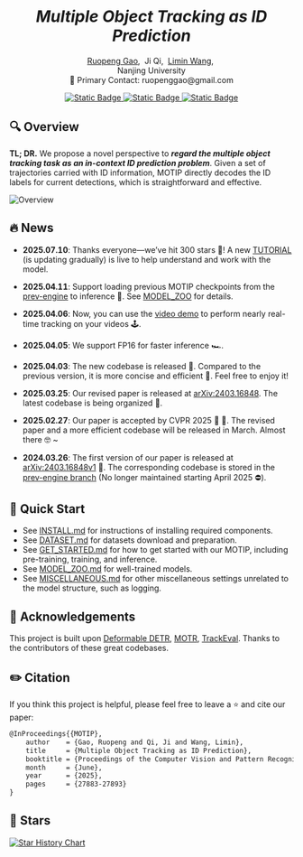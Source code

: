 <h1 align="center">
  <i>Multiple Object Tracking as ID Prediction</i>
</h1>

<p align="center">
  <a href="https://ruopenggao.com" target='_blank'>Ruopeng Gao</a>,&nbsp;
  Ji Qi,&nbsp;
  <a href="https://wanglimin.github.io/" target='_blank'>Limin Wang</a>,&nbsp;
  <br>
  Nanjing University <br>
  📧 Primary Contact: ruopenggao@gmail.com
</p>

<p align="center">
  <a href="https://arxiv.org/abs/2403.16848" target='_blank'>
    <img alt="Static Badge" src="https://img.shields.io/badge/arXiv-2403.16848-b31b1b?style=flat-square">
  </a>
  <a href="https://openaccess.thecvf.com/content/CVPR2025/html/Gao_Multiple_Object_Tracking_as_ID_Prediction_CVPR_2025_paper.html">
    <img alt="Static Badge" src="https://img.shields.io/badge/CVPR 2025-%F0%9F%92%A1-%235E86C1?style=flat-square">
  </a>
  <a href="https://zhuanlan.zhihu.com/p/1907113772465759166">
    <img alt="Static Badge" src="https://img.shields.io/badge/%E7%9F%A5%E4%B9%8E%E8%A7%A3%E8%AF%BB-%F0%9F%93%96-blue?style=flat-square">
  </a>
</p>


## :mag: Overview

**TL; DR.** We propose a novel perspective to ***regard the multiple object tracking task as an in-context ID prediction problem***. Given a set of trajectories carried with ID information, MOTIP directly decodes the ID labels for current detections, which is straightforward and effective.

![Overview](./assets/overview.png)


## :fire: News

- <span style="font-variant-numeric: tabular-nums;">**2025.07.10**</span>: Thanks everyone—we’ve hit 300 stars :tada:! A new [TUTORIAL](./docs/TUTORIAL.md) (is updating gradually) is live to help understand and work with the model.

- <span style="font-variant-numeric: tabular-nums;">**2025.04.11**</span>: Support loading previous MOTIP checkpoints from the [prev-engine](https://github.com/MCG-NJU/MOTIP/tree/prev-engine) to inference :floppy_disk:. See [MODEL_ZOO](./docs/MODEL_ZOO.md) for details.
- <span style="font-variant-numeric: tabular-nums;">**2025.04.06**</span>: Now, you can use the [video demo](./demo/video_process.ipynb) to perform nearly real-time tracking on your videos :joystick:.
- <span style="font-variant-numeric: tabular-nums;">**2025.04.05**</span>: We support FP16 for faster inference :racing_car:.
- <span style="font-variant-numeric: tabular-nums;">**2025.04.03**</span>: The new codebase is released :tada:. Compared to the previous version, it is more concise and efficient :rocket:. Feel free to enjoy it!
- <span style="font-variant-numeric: tabular-nums;">**2025.03.25**</span>: Our revised paper is released at [arXiv:2403.16848](https://arxiv.org/abs/2403.16848). The latest codebase is being organized :construction:.
- <span style="font-variant-numeric: tabular-nums;">**2025.02.27**</span>: Our paper is accepted by CVPR 2025 :tada: :tada:. The revised paper and a more efficient codebase will be released in March. Almost there :nerd_face: ~
- <span style="font-variant-numeric: tabular-nums;">**2024.03.26**</span>: The first version of our paper is released at [arXiv:2403.16848v1](https://arxiv.org/abs/2403.16848v1) :pushpin:. The corresponding codebase is stored in the [prev-engine branch](https://github.com/MCG-NJU/MOTIP/tree/prev-engine) (No longer maintained starting April 2025 :no_entry:).

## :dash: Quick Start

- See [INSTALL.md](./docs/INSTALL.md) for instructions of installing required components.
- See [DATASET.md](./docs/DATASET.md) for datasets download and preparation.
- See [GET_STARTED.md](./docs/GET_STARTED.md) for how to get started with our MOTIP, including pre-training, training, and inference.
- See [MODEL_ZOO.md](./docs/MODEL_ZOO.md) for well-trained models.
- See [MISCELLANEOUS.md](./docs/MISCELLANEOUS.md) for other miscellaneous settings unrelated to the model structure, such as logging.

## :bouquet: Acknowledgements

This project is built upon [Deformable DETR](https://github.com/fundamentalvision/Deformable-DETR), [MOTR](https://github.com/megvii-research/MOTR), [TrackEval](https://github.com/JonathonLuiten/TrackEval). Thanks to the contributors of these great codebases.

## :pencil2: Citation

If you think this project is helpful, please feel free to leave a :star: and cite our paper:

```tex
@InProceedings{{MOTIP},
    author    = {Gao, Ruopeng and Qi, Ji and Wang, Limin},
    title     = {Multiple Object Tracking as ID Prediction},
    booktitle = {Proceedings of the Computer Vision and Pattern Recognition Conference (CVPR)},
    month     = {June},
    year      = {2025},
    pages     = {27883-27893}
}
```

## :star2: Stars

[![Star History Chart](https://api.star-history.com/svg?repos=MCG-NJU/MOTIP&type=Date)](https://star-history.com/#MCG-NJU/MOTIP&Date)
